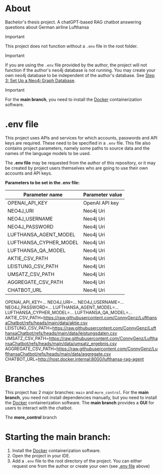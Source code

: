 # About

Bachelor's thesis project.
A chatGPT-based RAG chatbot answering questions about German airline Lufthansa

> [!IMPORTANT]
> This project does not function without a `.env` file in the root folder.

> [!IMPORTANT]
> If you are using the `.env` file provided by the author, the project will not function if
 the author's neo4j database is not running. You may create your own neo4j database to be independent
 of the author's database. See [Step 3: Set Up a Neo4j Graph Database](https://realpython.com/build-llm-rag-chatbot-with-langchain/#step-3-set-up-a-neo4j-graph-database).

> [!IMPORTANT]
> For the **main branch**, you need to install the [Docker](https://www.docker.com/products/docker-desktop/) containerization software.

# .env file

This project uses APIs and services for which accounts, passwords and API keys are required.
These need to be specified in a `.env` file. This file also contains project parameters,
namely some paths to source data and the names of the language models to be used.

The **.env file** may be requested from the author of this repository, or it may be created by
project users themselves who are going to use their own accounts and API keys.

**Parameters to be set in the .env file:**

| Parameter name | Parameter value |
|---|---|
| OPENAI_API_KEY | OpenAI API key |
| NEO4J_URI | Neo4j Uri |
| NEO4J_USERNAME | Neo4j Uri |
| NEO4J_PASSWORD | Neo4j Uri |
| LUFTHANSA_AGENT_MODEL | Neo4j Uri |
| LUFTHANSA_CYPHER_MODEL | Neo4j Uri |
| LUFTHANSA_QA_MODEL | Neo4j Uri |
| AKTIE_CSV_PATH | Neo4j Uri |
| LEISTUNG_CSV_PATH | Neo4j Uri |
| UMSATZ_CSV_PATH | Neo4j Uri |
| AGGREGATE_CSV_PATH | Neo4j Uri |
| CHATBOT_URL | Neo4j Uri |


OPENAI_API_KEY=... 
NEO4J_URI=...
NEO4J_USERNAME=...
NEO4J_PASSWORD=...
LUFTHANSA_AGENT_MODEL=...
LUFTHANSA_CYPHER_MODEL=...
LUFTHANSA_QA_MODEL=...
AKTIE_CSV_PATH=https://raw.githubusercontent.com/ConnyGenz/LufthansaChatbot/refs/heads/main/data/aktie.csv
LEISTUNG_CSV_PATH=https://raw.githubusercontent.com/ConnyGenz/LufthansaChatbot/refs/heads/main/data/leistungsdaten.csv
UMSATZ_CSV_PATH=https://raw.githubusercontent.com/ConnyGenz/LufthansaChatbot/refs/heads/main/data/umsatz_ergebnis.csv
AGGREGATE_CSV_PATH=https://raw.githubusercontent.com/ConnyGenz/LufthansaChatbot/refs/heads/main/data/aggregate.csv
CHATBOT_URL=http://host.docker.internal:8000/lufthansa-rag-agent

# Branches

This project has 2 major branches: `main` and `more_control`. For the **main branch**, you need not install dependencies
manually, but you need to install the [Docker](https://www.docker.com/products/docker-desktop/) containerization software. 
The **main branch** provides a **GUI** for users to interact with the chatbot.

The **more_control** branch

# Starting the main branch:

1. Install the [Docker](https://www.docker.com/products/docker-desktop/) containerization software.
2. Open the project in your IDE.
3. Add a `.env` file to the root directory of the project. You can either request one from the author or create your own (see [.env file](#.env-file) above)